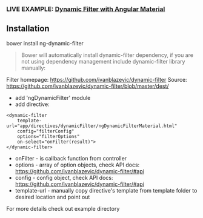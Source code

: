 ### LIVE EXAMPLE: [Dynamic Filter with Angular Material](https://ivanblazevic.github.io/angular-dynamic-filter/)

## Installation

 bower install ng-dynamic-filter

 > Bower will automatically install dynamic-filter dependency, if you are not using dependency management include dynamic-filter library manually:


Filter homepage: https://github.com/ivanblazevic/dynamic-filter
Source: https://github.com/ivanblazevic/dynamic-filter/blob/master/dest/

 * add 'ngDynamicFilter' module
 * add directive:

```
<dynamic-filter
    template-url="app/directives/dynamicFilter/ngDynamicFilterMaterial.html"
    config="filterConfig"
    options="filterOptions"
    on-select="onFilter(result)">
</dynamic-filter>
```

* onFilter - is callback function from controller
* options - array of option objects, check API docs: https://github.com/ivanblazevic/dynamic-filter/#api
* config - config object, check API docs: https://github.com/ivanblazevic/dynamic-filter/#api
* template-url - manually copy directive's template from template folder to desired location and point out

For more details check out example directory
